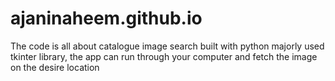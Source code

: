 # ajaninaheem.github.io
The code is all about catalogue image search built with python majorly used tkinter library, the app can run through your computer and fetch the image on the desire location
